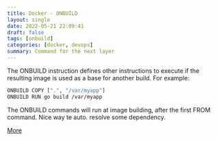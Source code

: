 ```yaml
---
title: Docker - ONBUILD
layout: single
date: 2022-05-21 22:09:41
draft: false
tags: [onbuild]
categories: [docker, devops]
summary: Command for the next layer
---
```

The ONBUILD instruction defines other instructions to execute if the resulting image is used as a base for another build. For example:

```bash
ONBUILD COPY [".", "/var/myapp"]
ONBUILD RUN go build /var/myapp
```

The ONBUILD commands will run at image building, after the first FROM command. Nice way te auto. resolve some dependency.

[More](https://duckduckgo.com/?q=docker%20onbuild&t=vivaldi)
